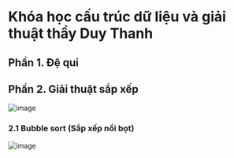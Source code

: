 # Khóa học cấu trúc dữ liệu và giải thuật thầy Duy Thanh
## Phần 1. Đệ qui
## Phần 2. Giải thuật sắp xếp
![image](https://user-images.githubusercontent.com/94212972/165682860-a408b66d-9c99-4aa4-b51f-862e958211d7.png)
### 2.1 Bubble sort (Sắp xếp nổi bọt)
![image](https://user-images.githubusercontent.com/94212972/165683137-d190ada2-56fd-4c86-9974-2f5ea66ebef8.png)
